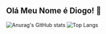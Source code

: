## Olá Meu Nome é Diogo! 👋

![Anurag's GitHub stats](https://github-readme-stats.vercel.app/api?username=DigogSXD&show_icons=true&theme=radical)
![Top Langs](https://github-readme-stats.vercel.app/api/top-langs/?username=DigogSXD&hide_progress=true&theme=radical)
